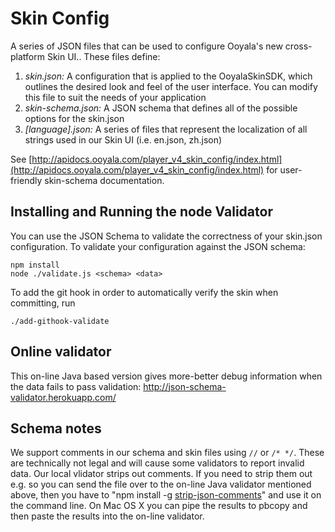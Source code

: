 # Skin Config
A series of JSON files that can be used to configure Ooyala's new cross-platform Skin UI.. These files define:

1. *skin.json:* A configuration that is applied to the OoyalaSkinSDK, which outlines the desired look and feel of the user interface.  You can modify this file to suit the needs of your application
2. *skin-schema.json:* A JSON schema that defines all of the possible options for the skin.json
3. *[language].json:* A series of files that represent the localization of all strings used in our Skin UI (i.e. en.json, zh.json)

See [http://apidocs.ooyala.com/player_v4_skin_config/index.html](http://apidocs.ooyala.com/player_v4_skin_config/index.html) for user-friendly skin-schema documentation.

## Installing and Running the node Validator
You can use the JSON Schema to validate the correctness of your skin.json configuration. To validate your configuration against the JSON schema:

    npm install
    node ./validate.js <schema> <data>


To add the git hook in order to automatically verify the skin when committing, run
```
./add-githook-validate
```

## Online validator
This on-line Java based version gives more-better debug information
when the data fails to pass validation:
http://json-schema-validator.herokuapp.com/

## Schema notes
We support comments in our schema and skin files using
`//` or `/* */`. These are technically not legal and will cause some validators to report
invalid data. Our local vlidator strips out comments. If you need to strip them out
e.g. so you can send the file over to the on-line Java validator mentioned above,
then you have to "npm install -g [strip-json-comments](https://www.npmjs.com/package/strip-json-comments)"
and use it on the command line. On Mac OS X you can pipe the results to pbcopy and then
paste the results into the on-line validator.
